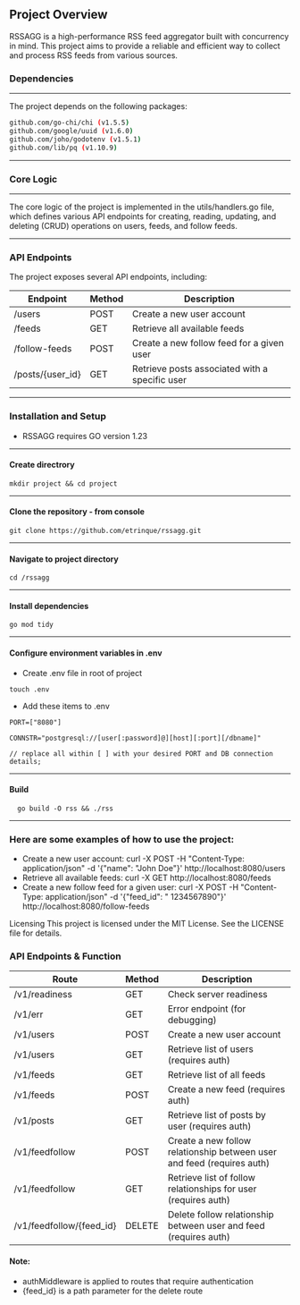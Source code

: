## Project Overview

RSSAGG is a high-performance RSS feed aggregator built with concurrency in mind. This project aims to provide a reliable
and efficient way to collect and process RSS feeds from various sources.

### Dependencies

---

The project depends on the following packages:

```bash
github.com/go-chi/chi (v1.5.5)
github.com/google/uuid (v1.6.0)
github.com/joho/godotenv (v1.5.1)
github.com/lib/pq (v1.10.9)
```

---

### Core Logic

---
The core logic of the project is implemented in the utils/handlers.go file, which defines various API endpoints for
creating, reading, updating, and deleting (CRUD) operations on users, feeds, and follow feeds.

---

### API Endpoints

The project exposes several API endpoints, including:

| Endpoint         | Method | Description                                    | 
|------------------|--------|------------------------------------------------| 
| /users           | POST   | Create a new user account                      | 
| /feeds           | GET    | Retrieve all available feeds                   |
| /follow-feeds    | POST   | Create a new follow feed for a given user      | 
| /posts/{user_id} | GET    | Retrieve posts associated with a specific user |

---

### Installation and Setup

- RSSAGG requires GO version 1.23

---

#### Create directrory

```shell
mkdir project && cd project
```

---

#### Clone the repository - from console

```shell
git clone https://github.com/etrinque/rssagg.git
```

---

#### Navigate to project directory

```shell
cd /rssagg
```

---

#### Install dependencies

```shell
go mod tidy 
```

---

#### Configure environment variables in .env

- Create .env file in root of project

```shell
touch .env 
```

- Add these items to .env

```
PORT=["8080"]
 
CONNSTR="postgresql://[user[:password]@][host][:port][/dbname]"

// replace all within [ ] with your desired PORT and DB connection details;
```

---

#### Build

```shell
  go build -O rss && ./rss
```

---

### Here are some examples of how to use the project:

- Create a new user account: curl -X POST -H "Content-Type: application/json" -d '{"name": "John
  Doe"}' http://localhost:8080/users
- Retrieve all available feeds: curl -X GET http://localhost:8080/feeds
- Create a new follow feed for a given user: curl -X POST -H "Content-Type: application/json" -d '{"feed_id": "
  1234567890"}' http://localhost:8080/follow-feeds

Licensing
This project is licensed under the MIT License. See the LICENSE file for details.

### API Endpoints & Function

| Route                    | Method | Description                                                            | 
|--------------------------|--------|------------------------------------------------------------------------|
| /v1/readiness            | GET    | Check server readiness                                                 |
| /v1/err                  | GET    | Error endpoint (for debugging)                                         |
| /v1/users                | POST   | Create a new user account                                              |
| /v1/users                | GET    | Retrieve list of users (requires auth)                                 |
| /v1/feeds                | GET    | Retrieve list of all feeds                                             |
| /v1/feeds                | POST   | Create a new feed (requires auth)                                      |
| /v1/posts                | GET    | Retrieve list of posts by user (requires auth)                         |
| /v1/feedfollow           | POST   | Create a new follow relationship between user and feed (requires auth) |
| /v1/feedfollow           | GET    | Retrieve list of follow relationships for user (requires auth)         |
| /v1/feedfollow/{feed_id} | DELETE | Delete follow relationship between user and feed (requires auth)       |

#### Note:

- authMiddleware is applied to routes that require authentication
- {feed_id} is a path parameter for the delete route